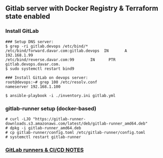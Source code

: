 
## Gitlab server with Docker Registry & Terraform state enabled

### Install GitLab 

```
### Setup DNS server:
$ grep -ri gitlab.devops /etc/bind/* 
/etc/bind/forward.davar.com:gitlab.devops  IN       A       192.168.1.99
/etc/bind/reverse.davar.com:99       IN      PTR     gitlab.devops.davar.com.
$ sudo systemctl restart bind9

### Install GitLab on devops server: 
root@devops:~# grep 100 /etc/resolv.conf
nameserver 192.168.1.100

$ ansible-playbook -i ./inventory.ini gitlab.yml
```

### gitlab-runner setup (docker-based)
```
# curl -LJO "https://gitlab-runner-downloads.s3.amazonaws.com/latest/deb/gitlab-runner_amd64.deb"
# dpkg -i gitlab-runner_amd64.deb
# cp gitlab-runner/config.toml /etc/gitlab-runner/config.toml 
# systemctl restart gitlab-runner 
```

### [GitLab runners & CI/CD NOTES](./README-gitlab-runner-NOTES.md)

